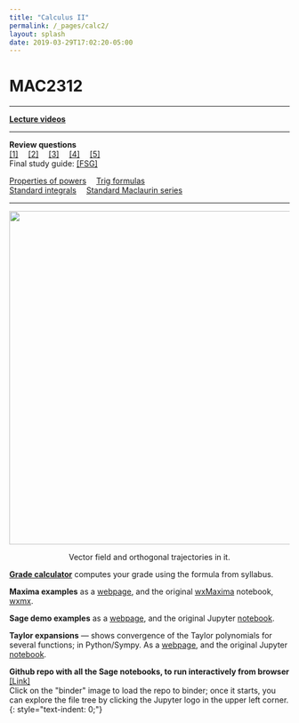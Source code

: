 ```yaml
---
title: "Calculus II"
permalink: /_pages/calc2/
layout: splash
date: 2019-03-29T17:02:20-05:00
---
```

<style type="text/css">
figcaption {
    text-align: center;
}

p{
    text-indent: 0;
}
</style>

# MAC2312 

<hr>

[<b> Lecture videos </b>](/_pages/calc2_lectures) <br>

<hr>

<b>Review questions</b><br>
[[1]]({{"/assets/pdf/review_1.pdf"}})&emsp;
[[2]]({{"/assets/pdf/review_2.pdf"}})&emsp;
[[3]]({{"/assets/pdf/review_3.pdf"}})&emsp;
[[4]]({{"/assets/pdf/review_4.pdf"}})&emsp;
[[5]]({{"/assets/pdf/review_5.pdf"}})<br>
Final study guide:
[[FSG]]({{"/assets/pdf/review.pdf"}})
<br>

[Properties of powers](/assets/pdf/formulas_powers.pdf)&emsp; [Trig formulas](/assets/pdf/formulas_trig.pdf)&emsp;<br>
[Standard integrals](/assets/pdf/formulas_integrals.pdf)&emsp; [Standard Maclaurin series](/assets/pdf/formulas_series.pdf)&emsp;

<hr>
<p align="center">
<img src="../../assets/images/orth_traj.png" width="600" align="middle">
  <figcaption>Vector field and orthogonal trajectories in it.</figcaption>
</p> 


[**Grade calculator**](/_pages/grade-calc) computes your grade using the formula from syllabus.<br>


<b>Maxima examples</b> as a [webpage](/assets/maxima.html), and the original [wxMaxima](https://wxmaxima-developers.github.io/wxmaxima/) notebook, [wxmx](/assets/notes.wxmx).<br>


<b>Sage demo examples</b> as a [webpage](/assets/sage_demo.html), and the original Jupyter [notebook](/assets/sage_demo.ipynb).<br>

<b>Taylor expansions</b> — shows convergence of the Taylor polynomials for several functions; in Python/Sympy. As a [webpage](/assets/taylor.html), and the original Jupyter [notebook](/assets/taylor.ipynb).<br>

<b>Github repo with all the Sage notebooks, to run interactively from browser</b> 
<br>
[[Link]](https://github.com/OVlasiuk/calc2-sage)
<br>
Click on the "binder" image to
load the repo to binder; once it starts, you can explore the file tree by
clicking the Jupyter logo in the upper left corner.
{: style="text-indent: 0;"} 
